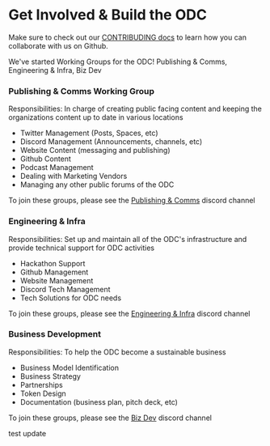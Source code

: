 # Get Involved & Build the ODC

Make sure to check out our [CONTRIBUDING docs](https://github.com/OpenDataforWeb3/Resources/blob/main/CONTRIBUTING.md) to learn how you can collaborate with us on Github.

We've started Working Groups for the ODC! Publishing & Comms, Engineering & Infra, Biz Dev

### Publishing & Comms Working Group
Responsibilities: In charge of creating public facing content and keeping the organizations content up to date in various locations

- Twitter Management (Posts, Spaces, etc)
- Discord Management (Announcements, channels, etc)
- Website Content (messaging and publishing)
- Github Content
- Podcast Management
- Dealing with Marketing Vendors
- Managing any other public forums of the ODC

To join these groups, please see the [Publishing & Comms](https://discord.gg/ZfRAV8rRRW) discord channel


### Engineering & Infra
Responsibilities: Set up and maintain all of the ODC's infrastructure and provide technical support for ODC activities

- Hackathon Support
- Github Management
- Website Management
- Discord Tech Management
- Tech Solutions for ODC needs

To join these groups, please see the [Engineering & Infra](https://discord.gg/mRUnKwJB9B) discord channel

### Business Development
Responsibilities: To help the ODC become a sustainable business

- Business Model Identification
- Business Strategy
- Partnerships
- Token Design
- Documentation (business plan, pitch deck, etc)

To join these groups, please see the [Biz Dev](https://discord.gg/sQfZpZNVRC) discord channel

test update